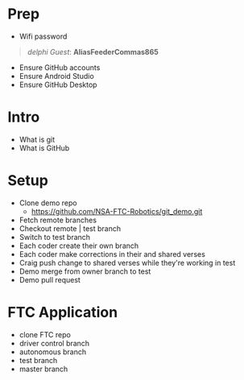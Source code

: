 # Prep

- Wifi password
>*delphi Guest*: **AliasFeederCommas865**
- Ensure GitHub accounts
- Ensure Android Studio
- Ensure GitHub Desktop

# Intro

- What is git
- What is GitHub

# Setup

- Clone demo repo
	- https://github.com/NSA-FTC-Robotics/git_demo.git
- Fetch remote branches
- Checkout remote | test branch
- Switch to test branch
- Each coder create their own branch
- Each coder make corrections in their and shared verses
- Craig push change to shared verses while they're working in test
- Demo merge from owner branch to test
- Demo pull request

# FTC Application

- clone FTC repo
- driver control branch
- autonomous branch
- test branch
- master branch
